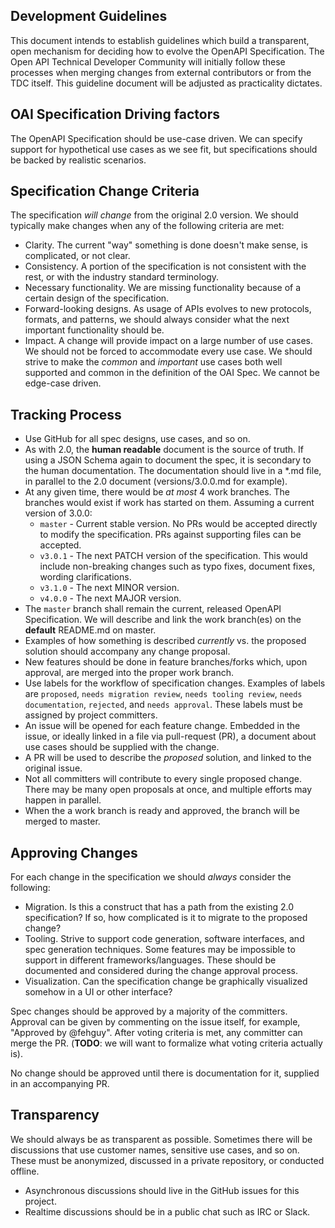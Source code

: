## Development Guidelines

This document intends to establish guidelines which build a transparent, open mechanism for deciding how to evolve the OpenAPI Specification. The Open API Technical Developer Community will initially follow these processes when merging changes from external contributors or from the TDC itself. This guideline document will be adjusted as practicality dictates.

## OAI Specification Driving factors

The OpenAPI Specification should be use-case driven.  We can specify support for hypothetical use cases as we see fit, but specifications should be backed by realistic scenarios.

## Specification Change Criteria

The specification _will change_ from the original 2.0 version.  We should typically make changes when any of the following criteria are met:

 - Clarity.  The current "way" something is done doesn't make sense, is complicated, or not clear.
 - Consistency.  A portion of the specification is not consistent with the rest, or with the industry standard terminology.
 - Necessary functionality.  We are missing functionality because of a certain design of the specification.
 - Forward-looking designs.  As usage of APIs evolves to new protocols, formats, and patterns, we should always consider what the next important functionality should be.
 - Impact.  A change will provide impact on a large number of use cases.  We should not be forced to accommodate every use case.  We should strive to make the _common_ and _important_ use cases both well supported and common in the definition of the OAI Spec.  We cannot be edge-case driven.


## Tracking Process

 - Use GitHub for all spec designs, use cases, and so on.
 - As with 2.0, the **human readable** document is the source of truth.  If using a JSON Schema again to document the spec, it is secondary to the human documentation.  The documentation should live in a *.md file, in parallel to the 2.0 document (versions/3.0.0.md for example).
 - At any given time, there would be _at most_ 4 work branches. The branches would exist if work has started on them. Assuming a current version of 3.0.0:
   - `master` - Current stable version. No PRs would be accepted directly to modify the specification. PRs against supporting files can be accepted.
   - `v3.0.1` - The next PATCH version of the specification. This would include non-breaking changes such as typo fixes, document fixes, wording clarifications.
   - `v3.1.0` - The next MINOR version.
   - `v4.0.0` - The next MAJOR version.
 - The `master` branch shall remain the current, released OpenAPI Specification.  We will describe and link the work branch(es) on the **default** README.md on master.
 - Examples of how something is described _currently_ vs. the proposed solution should accompany any change proposal.
 - New features should be done in feature branches/forks which, upon approval, are merged into the proper work branch.
 - Use labels for the workflow of specification changes.  Examples of labels are `proposed`, `needs migration review`, `needs tooling review`, `needs documentation`, `rejected`, and `needs approval`.  These labels must be assigned by project committers.
 - An issue will be opened for each feature change.  Embedded in the issue, or ideally linked in a file via pull-request (PR), a document about use cases should be supplied with the change.
 - A PR will be used to describe the _proposed_ solution, and linked to the original issue.
 - Not all committers will contribute to every single proposed change.  There may be many open proposals at once, and multiple efforts may happen in parallel.
 - When the a work branch is ready and approved, the branch will be merged to master.

## Approving Changes

For each change in the specification we should _always_ consider the following:

 - Migration.  Is this a construct that has a path from the existing 2.0 specification?  If so, how complicated is it to migrate to the proposed change?
 - Tooling.  Strive to support code generation, software interfaces, and spec generation techniques.  Some features may be impossible to support in different frameworks/languages.  These should be documented and considered during the change approval process.
 - Visualization.  Can the specification change be graphically visualized somehow in a UI or other interface?

Spec changes should be approved by a majority of the committers.  Approval can be given by commenting on the issue itself, for example, "Approved by @fehguy".  After voting criteria is met, any committer can merge the PR. (**TODO**: we will want to formalize what voting criteria actually is).

No change should be approved until there is documentation for it, supplied in an accompanying PR.

## Transparency

We should always be as transparent as possible.  Sometimes there will be discussions that use customer names, sensitive use cases, and so on.  These must be anonymized, discussed in a private repository, or conducted offline.

 - Asynchronous discussions should live in the GitHub issues for this project.
 - Realtime discussions should be in a public chat such as IRC or Slack.

